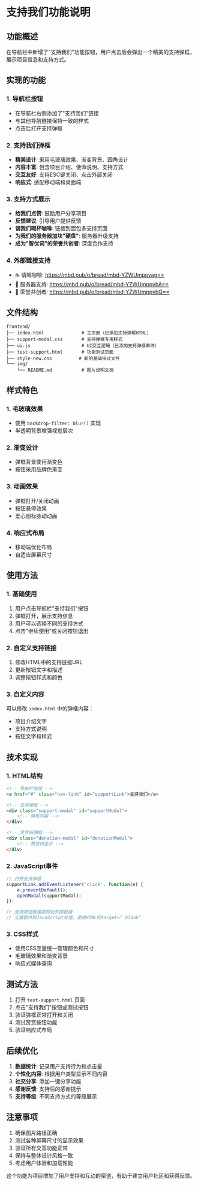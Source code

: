 # 支持我们功能说明

## 功能概述

在导航栏中新增了"支持我们"功能按钮，用户点击后会弹出一个精美的支持弹框，展示项目信息和支持方式。

## 实现的功能

### 1. 导航栏按钮
- 在导航栏右侧添加了"支持我们"链接
- 与其他导航链接保持一致的样式
- 点击后打开支持弹框

### 2. 支持我们弹框
- **精美设计**: 采用毛玻璃效果、渐变背景、圆角设计
- **内容丰富**: 包含项目介绍、使命说明、支持方式
- **交互友好**: 支持ESC键关闭、点击外部关闭
- **响应式**: 适配移动端和桌面端

### 3. 支持方式展示
- **给我们点赞**: 鼓励用户分享项目
- **反馈建议**: 引导用户提供反馈
- **请我们喝杯咖啡**: 链接到面包多支持页面
- **为我们的服务器加块"硬盘"**: 服务器升级支持
- **成为"智优词"的荣誉共创者**: 深度合作支持

### 4. 外部链接支持
- ☕️ 请喝咖啡: https://mbd.pub/o/bread/mbd-YZWUmppvag==
- 🍱 服务器支持: https://mbd.pub/o/bread/mbd-YZWUmppvbA==
- 🌟 荣誉共创者: https://mbd.pub/o/bread/mbd-YZWUmppvbQ==

## 文件结构

```
frontend/
├── index.html              # 主页面（已添加支持弹框HTML）
├── support-modal.css       # 支持弹框专用样式
├── ui.js                   # UI交互逻辑（已添加支持弹框事件）
├── test-support.html       # 功能测试页面
├── style-new.css          # 新的基础样式文件
└── img/
    └── README.md           # 图片说明文档
```

## 样式特色

### 1. 毛玻璃效果
- 使用 `backdrop-filter: blur()` 实现
- 半透明背景增强视觉层次

### 2. 渐变设计
- 弹框背景使用渐变色
- 按钮采用品牌色渐变

### 3. 动画效果
- 弹框打开/关闭动画
- 按钮悬停效果
- 爱心图标脉动动画

### 4. 响应式布局
- 移动端优化布局
- 自适应屏幕尺寸

## 使用方法

### 1. 基础使用
1. 用户点击导航栏"支持我们"按钮
2. 弹框打开，展示支持信息
3. 用户可以选择不同的支持方式
4. 点击"继续使用"或关闭按钮退出

### 2. 自定义支持链接
1. 修改HTML中的支持链接URL
2. 更新按钮文字和描述
3. 调整按钮样式和颜色

### 3. 自定义内容
可以修改 `index.html` 中的弹框内容：
- 项目介绍文字
- 支持方式说明
- 按钮文字和样式

## 技术实现

### 1. HTML结构
```html
<!-- 导航栏按钮 -->
<a href="#" class="nav-link" id="supportLink">支持我们</a>

<!-- 支持弹框 -->
<div class="support-modal" id="supportModal">
    <!-- 弹框内容 -->
</div>

<!-- 赞赏码弹框 -->
<div class="donation-modal" id="donationModal">
    <!-- 赞赏码显示 -->
</div>
```

### 2. JavaScript事件
```javascript
// 打开支持弹框
supportLink.addEventListener('click', function(e) {
    e.preventDefault();
    openModal(supportModal);
});

// 支持按钮直接跳转到外部链接
// 无需额外的JavaScript处理，使用HTML的target="_blank"
```

### 3. CSS样式
- 使用CSS变量统一管理颜色和尺寸
- 毛玻璃效果和渐变背景
- 响应式媒体查询

## 测试方法

1. 打开 `test-support.html` 页面
2. 点击"支持我们"按钮或测试按钮
3. 验证弹框正常打开和关闭
4. 测试赞赏按钮功能
5. 验证响应式布局

## 后续优化

1. **数据统计**: 记录用户支持行为和点击量
2. **个性化内容**: 根据用户类型显示不同内容
3. **社交分享**: 添加一键分享功能
4. **感谢反馈**: 支持后的感谢提示
5. **支持等级**: 不同支持方式的等级展示

## 注意事项

1. 确保图片路径正确
2. 测试各种屏幕尺寸的显示效果
3. 验证所有交互功能正常
4. 保持与整体设计风格一致
5. 考虑用户体验和加载性能

这个功能为项目增加了用户支持和互动的渠道，有助于建立用户社区和获得反馈。
